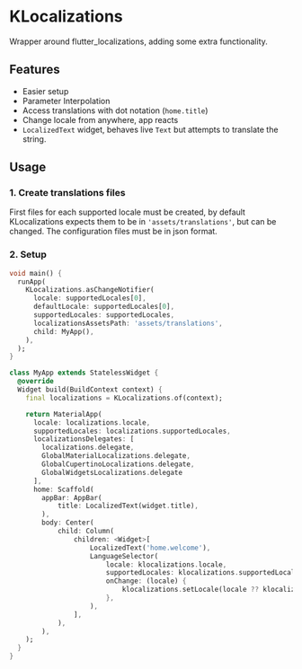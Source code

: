 # KLocalizations

Wrapper around flutter_localizations, adding some extra functionality. 


## Features
* Easier setup
* Parameter Interpolation
* Access translations with dot notation (`home.title`)
* Change locale from anywhere, app reacts
* `LocalizedText` widget, behaves live `Text` but attempts to translate the string.


## Usage

### 1. Create translations files
First files for each supported locale must be created, by default KLocalizations expects them to be in `'assets/translations'`, but can be changed. The configuration files must be in json format.

### 2. Setup

```dart
void main() {
  runApp(
    KLocalizations.asChangeNotifier(
      locale: supportedLocales[0],
      defaultLocale: supportedLocales[0],
      supportedLocales: supportedLocales,
      localizationsAssetsPath: 'assets/translations',
      child: MyApp(),
    ),
  );
}

class MyApp extends StatelessWidget {
  @override
  Widget build(BuildContext context) {
    final localizations = KLocalizations.of(context);

    return MaterialApp(
      locale: localizations.locale,
      supportedLocales: localizations.supportedLocales,
      localizationsDelegates: [
        localizations.delegate,
        GlobalMaterialLocalizations.delegate,
        GlobalCupertinoLocalizations.delegate,
        GlobalWidgetsLocalizations.delegate
      ],
      home: Scaffold(
        appBar: AppBar(
            title: LocalizedText(widget.title),
        ),
        body: Center(
            child: Column(
                children: <Widget>[
                    LocalizedText('home.welcome'),
                    LanguageSelector(
                        locale: klocalizations.locale,
                        supportedLocales: klocalizations.supportedLocales,
                        onChange: (locale) {
                            klocalizations.setLocale(locale ?? klocalizations.defaultLocale);
                        },
                    ),
                ],
            ),
        ),
    );
  }
}
```
